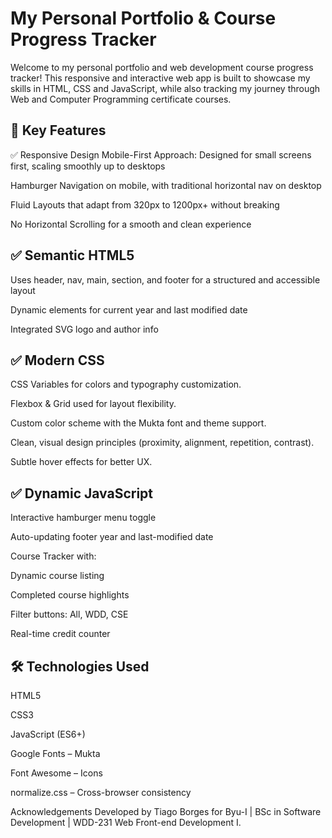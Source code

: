 #  My Personal Portfolio & Course Progress Tracker
Welcome to my personal portfolio and web development course progress tracker! 
This responsive and interactive web app is built to showcase my skills in HTML, CSS and JavaScript,
while also tracking my journey through Web and Computer Programming certificate courses.

## 📌 Key Features
✅ Responsive Design
Mobile-First Approach: Designed for small screens first, scaling smoothly up to desktops

Hamburger Navigation on mobile, with traditional horizontal nav on desktop

Fluid Layouts that adapt from 320px to 1200px+ without breaking

No Horizontal Scrolling for a smooth and clean experience

## ✅ Semantic HTML5
Uses header, nav, main, section, and footer for a structured and accessible layout

Dynamic elements for current year and last modified date

Integrated SVG logo and author info

## ✅ Modern CSS
CSS Variables for colors and typography customization.

Flexbox & Grid used for layout flexibility.

Custom color scheme with the Mukta font and theme support.

Clean, visual design principles (proximity, alignment, repetition, contrast).

Subtle hover effects for better UX.

## ✅ Dynamic JavaScript
Interactive hamburger menu toggle

Auto-updating footer year and last-modified date

Course Tracker with:

Dynamic course listing

Completed course highlights

Filter buttons: All, WDD, CSE

Real-time credit counter

## 🛠️ Technologies Used
HTML5

CSS3

JavaScript (ES6+)

Google Fonts – Mukta

Font Awesome – Icons

normalize.css – Cross-browser consistency





Acknowledgements
Developed by Tiago Borges for Byu-I | BSc in Software Development | WDD-231 Web Front-end Development I.
